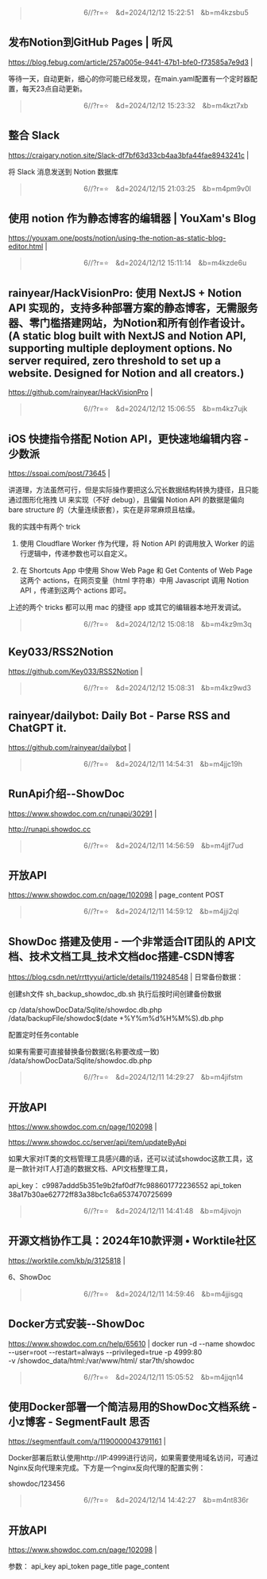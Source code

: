 
>　　　　　　　　6//?r=⭐　&d=2024/12/12 15:22:51　&b=m4kzsbu5
## 发布Notion到GitHub Pages | 听风
https://blog.febug.com/article/257a005e-9441-47b1-bfe0-f73585a7e9d3
|

等待一天，自动更新，细心的你可能已经发现，在main.yaml配置有一个定时器配置，每天23点自动更新。

>　　　　　　　　6//?r=⭐　&d=2024/12/12 15:23:32　&b=m4kzt7xb
## 整合 Slack
https://craigary.notion.site/Slack-df7bf63d33cb4aa3bfa44fae8943241c
|

将 Slack 消息发送到 Notion 数据库

>　　　　　　　　6//?r=⭐　&d=2024/12/15 21:03:25　&b=m4pm9v0l
## 使用 notion 作为静态博客的编辑器 | YouXam's Blog
https://youxam.one/posts/notion/using-the-notion-as-static-blog-editor.html
|

>　　　　　　　　6//?r=⭐　&d=2024/12/12 15:11:14　&b=m4kzde6u
## rainyear/HackVisionPro: 使用 NextJS + Notion API 实现的，支持多种部署方案的静态博客，无需服务器、零门槛搭建网站，为Notion和所有创作者设计。 (A static blog built with NextJS and Notion API, supporting multiple deployment options. No server required, zero threshold to set up a website. Designed for Notion and all creators.)
https://github.com/rainyear/HackVisionPro
|

>　　　　　　　　6//?r=⭐　&d=2024/12/12 15:06:55　&b=m4kz7ujk
## iOS 快捷指令搭配 Notion API，更快速地编辑内容 - 少数派
https://sspai.com/post/73645
|

讲道理，方法虽然可行，但是实际操作要把这么冗长数据结构转换为捷径，且只能通过图形化拖拽 UI 来实现（不好 debug），且偏偏 Notion API 的数据是偏向 bare structure 的（大量连续嵌套），实在是非常麻烦且枯燥。

我的实践中有两个 trick

1. 使用 Cloudflare Worker 作为代理，将 Notion API 的调用放入 Worker 的运行逻辑中，传递参数也可以自定义。

2. 在 Shortcuts App 中使用 Show Web Page 和 Get Contents of Web Page 这两个 actions，在网页变量（html 字符串）中用 Javascript 调用 Notion API ，传递到这两个 actions 即可。

上述的两个 tricks 都可以用 mac 的捷径 app 或其它的编辑器本地开发调试。

>　　　　　　　　6//?r=⭐　&d=2024/12/12 15:08:18　&b=m4kz9m3q
## Key033/RSS2Notion
https://github.com/Key033/RSS2Notion
|

>　　　　　　　　6//?r=⭐　&d=2024/12/12 15:08:31　&b=m4kz9wd3
## rainyear/dailybot: Daily Bot - Parse RSS and ChatGPT it.
https://github.com/rainyear/dailybot
|

>　　　　　　　　6//?r=⭐　&d=2024/12/11 14:54:31　&b=m4jjc19h
## RunApi介绍--ShowDoc
https://www.showdoc.com.cn/runapi/30291
|

http://runapi.showdoc.cc

>　　　　　　　　6//?r=⭐　&d=2024/12/11 14:56:59　&b=m4jjf7ud
## 开放API
https://www.showdoc.com.cn/page/102098
|
page_content
POST

>　　　　　　　　6//?r=⭐　&d=2024/12/11 14:59:12　&b=m4jji2ql
## ShowDoc 搭建及使用 - 一个非常适合IT团队的 API文档、技术文档工具_技术文档doc搭建-CSDN博客
https://blog.csdn.net/rrttyyui/article/details/119248548
|
日常备份数据：

创建sh文件 sh_backup_showdoc_db.sh 执行后按时间创建备份数据

cp /data/showDocData/Sqlite/showdoc.db.php /data/backupFile/showdoc$(date +%Y%m%d%H%M%S).db.php

配置定时任务contable

如果有需要可直接替换备份数据(名称要改成一致)
/data/showDocData/Sqlite/showdoc.db.php

>　　　　　　　　6//?r=⭐　&d=2024/12/11 14:29:27　&b=m4jifstm
## 开放API
https://www.showdoc.com.cn/page/102098
|

https://www.showdoc.cc/server/api/item/updateByApi

如果大家对IT类的文档管理工具感兴趣的话，还可以试试showdoc这款工具，这是一款针对IT人打造的数据文档、API文档整理工具，

api_key：
c9987addd5b351e9b2faf0df7fc988601772236552
api_token
38a17b30ae62772ff83a38bc1c6a6537470725699

>　　　　　　　　6//?r=⭐　&d=2024/12/11 14:41:48　&b=m4jivojn
## 开源文档协作工具：2024年10款评测 • Worktile社区
https://worktile.com/kb/p/3125818
|

6、ShowDoc

>　　　　　　　　6//?r=⭐　&d=2024/12/11 14:59:46　&b=m4jjisgq
## Docker方式安装--ShowDoc
https://www.showdoc.com.cn/help/65610
|
docker run -d --name showdoc --user=root  --restart=always --privileged=true -p 4999:80 \
-v /showdoc_data/html:/var/www/html/ star7th/showdoc

>　　　　　　　　6//?r=⭐　&d=2024/12/11 15:05:52　&b=m4jjqn14
## 使用Docker部署一个简洁易用的ShowDoc文档系统 - 小z博客 - SegmentFault 思否
https://segmentfault.com/a/1190000043791161
|

Docker部署后默认使用http://IP:4999进行访问，如果需要使用域名访问，可通过Nginx反向代理来完成。下方是一个nginx反向代理的配置实例：

showdoc/123456

>　　　　　　　　6//?r=⭐　&d=2024/12/14 14:42:27　&b=m4nt836r
## 开放API
https://www.showdoc.com.cn/page/102098
|

参数：
api_key
api_token
page_title
page_content
